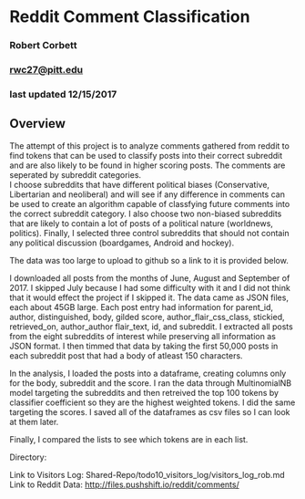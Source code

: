 # Reddit Comment Classification
### Robert Corbett
### rwc27@pitt.edu
### last updated 12/15/2017

## Overview
The attempt of this project is to analyze comments gathered from reddit to find tokens that can be used to classify posts into their correct subreddit
and are also likely to be found in higher scoring posts.  The comments are seperated by subreddit categories.  
I choose subreddits that have different political biases (Conservative, Libertarian and neoliberal) and will see if any difference in comments can be used to create 
an algorithm capable of classfying future comments into the correct subreddit category. I also choose two non-biased subreddits that are likely to 
contain a lot of posts of a political nature (worldnews, politics).  Finally, I selected three control subreddits that should not contain any political 
discussion (boardgames, Android and hockey).

The data was too large to upload to github so a link to it is provided below.

I downloaded all posts from the months of June, August and September of 2017.  I skipped July because I had some difficulty with it and I did not think that 
it would effect the project if I skipped it.  The data came as JSON files, each about 45GB large.  Each post entry had information for parent_id, author, 
distinguished, body, gilded score, author_flair_css_class, stickied, retrieved_on, author_author flair_text, id, and subreddit.  I extracted all posts from 
the eight subreddits of interest while preserving all information as JSON format.  I then timmed that data by taking the first 50,000 posts in each subreddit post
that had a body of atleast 150 characters.

In the analysis, I loaded the posts into a dataframe, creating columns only for the body, subreddit and the score.  I ran the data through MultinomialNB model 
targeting the subreddits and then retreived the top 100 tokens by classifier coefficient so they are the highest weighted tokens.  I did the same targeting the 
scores.  I saved all of the dataframes as csv files so I can look at them later.  

Finally, I compared the lists to see which tokens are in each list.

Directory:


Link to Visitors Log: Shared-Repo/todo10_visitors_log/visitors_log_rob.md
Link to Reddit Data:  http://files.pushshift.io/reddit/comments/